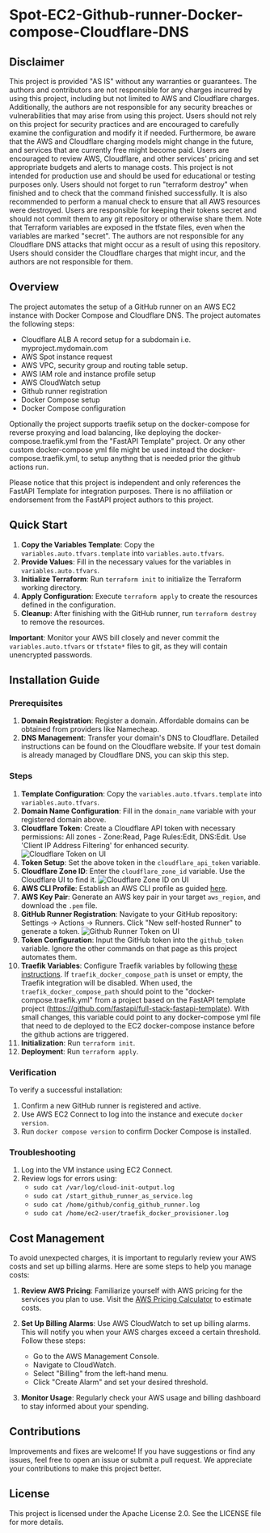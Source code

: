 # Spot-EC2-Github-runner-Docker-compose-Cloudflare-DNS

## Disclaimer

This project is provided "AS IS" without any warranties or guarantees. 
The authors and contributors are not responsible for any charges incurred by using this project, including but not limited to AWS and Cloudflare charges. 
Additionally, the authors are not responsible for any security breaches or vulnerabilities that may arise from using this project. 
Users should not rely on this project for security practices and are encouraged to carefully examine the configuration and modify it if needed. 
Furthermore, be aware that the AWS and Cloudflare charging models might change in the future, and services that are currently free might become paid. 
Users are encouraged to review AWS, Cloudflare, and other services' pricing and set appropriate budgets and alerts to manage costs.
This project is not intended for production use and should be used for educational or testing purposes only.
Users should not forget to run "terraform destroy" when finished and to check that the command finished successfully. It is also recommended to perform a manual check to ensure that all AWS resources were destroyed.
Users are responsible for keeping their tokens secret and should not commit them to any git repository or otherwise share them. Note that Terraform variables are exposed in the tfstate files, even when the variables are marked "secret".
The authors are not responsible for any Cloudflare DNS attacks that might occur as a result of using this repository. Users should consider the Cloudflare charges that might incur, and the authors are not responsible for them.

## Overview

The project automates the setup of a GitHub runner on an AWS EC2 instance with Docker Compose and Cloudflare DNS. 
The project automates the following steps:
- Cloudflare ALB A record setup for a subdomain i.e. myproject.mydomain.com 
- AWS Spot instance request
- AWS VPC, security group and routing table setup.
- AWS IAM role and instance profile setup
- AWS CloudWatch setup
- Github runner registration
- Docker Compose setup
- Docker Compose configuration

Optionally the project supports traefik setup on the docker-compose for reverse proxying and load balancing, like deploying the docker-compose.traefik.yml from the "FastAPI Template" project.
Or any other custom docker-compose yml file might be used instead the docker-compose.traefik.yml, to setup anythng that is needed prior the github actions run. 

Please notice that this project is independent and only references the FastAPI Template for integration purposes.
There is no affiliation or endorsement from the FastAPI project authors to this project.



## Quick Start

1. **Copy the Variables Template**: Copy the `variables.auto.tfvars.template` into `variables.auto.tfvars`.
2. **Provide Values**: Fill in the necessary values for the variables in `variables.auto.tfvars`.
3. **Initialize Terraform**: Run `terraform init` to initialize the Terraform working directory.
4. **Apply Configuration**: Execute `terraform apply` to create the resources defined in the configuration.
5. **Cleanup**: After finishing with the GitHub runner, run `terraform destroy` to remove the resources.

**Important**: Monitor your AWS bill closely and never commit the `variables.auto.tfvars` or `tfstate*` files to git, as they will contain unencrypted passwords.

## Installation Guide

### Prerequisites

1. **Domain Registration**: Register a domain. Affordable domains can be obtained from providers like Namecheap.
2. **DNS Management**: Transfer your domain's DNS to Cloudflare. Detailed instructions can be found on the Cloudflare website. If your test domain is already managed by Cloudflare DNS, you can skip this step.

### Steps

1. **Template Configuration**: Copy the `variables.auto.tfvars.template` into `variables.auto.tfvars`.
2. **Domain Name Configuration**: Fill in the `domain_name` variable with your registered domain above.
3. **Cloudflare Token**: Create a Cloudflare API token with necessary permissions: All zones - Zone:Read, Page Rules:Edit, DNS:Edit. Use 'Client IP Address Filtering' for enhanced security.
![Cloudflare Token on UI](img/cloudflare_token.png)
4. **Token Setup**: Set the above token in the `cloudflare_api_token` variable.
5. **Cloudflare Zone ID**: Enter the `cloudflare_zone_id` variable. Use the Cloudflare UI to find it.
![Cloudflare Zone ID on UI](img/cloudflare_zone_id.png)
6. **AWS CLI Profile**: Establish an AWS CLI profile as guided [here](https://awscli.amazonaws.com/v2/documentation/api/latest/reference/configure/index.html).
7. **AWS Key Pair**: Generate an AWS key pair in your target `aws_region`, and download the `.pem` file.
8. **GitHub Runner Registration**: Navigate to your GitHub repository: Settings -> Actions -> Runners. Click "New self-hosted Runner" to generate a token.
![Github Runner Token on UI](img/github_runner_token.png)
9. **Token Configuration**: Input the GitHub token into the `github_token` variable. Ignore the other commands on that page as this project automates them.
10. **Traefik Variables**: Configure Traefik variables by following [these instructions](https://github.com/tiangolo/full-stack-fastapi-postgresql/blob/master/deployment.md). If `traefik_docker_compose_path` is unset or empty, the Traefik integration will be disabled.
   When used, the `traefik_docker_compose_path` should point to the "docker-compose.traefik.yml" from a project based on the FastAPI template project (https://github.com/fastapi/full-stack-fastapi-template).
   With small changes, this variable could point to any docker-compose yml file that need to de deployed to the EC2 docker-compose instance before the github actions are triggered.
11. **Initialization**: Run `terraform init`.
12. **Deployment**: Run `terraform apply`.

### Verification

To verify a successful installation:

1. Confirm a new GitHub runner is registered and active.
2. Use AWS EC2 Connect to log into the instance and execute `docker version`.
3. Run `docker compose version` to confirm Docker Compose is installed.

### Troubleshooting

1. Log into the VM instance using EC2 Connect.
2. Review logs for errors using:
   - `sudo cat /var/log/cloud-init-output.log`
   - `sudo cat /start_github_runner_as_service.log`
   - `sudo cat /home/github/config_github_runner.log`
   - `sudo cat /home/ec2-user/traefik_docker_provisioner.log`

## Cost Management

To avoid unexpected charges, it is important to regularly review your AWS costs and set up billing alarms. Here are some steps to help you manage costs:

1. **Review AWS Pricing**: Familiarize yourself with AWS pricing for the services you plan to use. Visit the [AWS Pricing Calculator](https://calculator.aws.amazon.com/) to estimate costs.

2. **Set Up Billing Alarms**: Use AWS CloudWatch to set up billing alarms. This will notify you when your AWS charges exceed a certain threshold. Follow these steps:
   - Go to the AWS Management Console.
   - Navigate to CloudWatch.
   - Select "Billing" from the left-hand menu.
   - Click "Create Alarm" and set your desired threshold.

3. **Monitor Usage**: Regularly check your AWS usage and billing dashboard to stay informed about your spending.

## Contributions

Improvements and fixes are welcome! If you have suggestions or find any issues, feel free to open an issue or submit a pull request. We appreciate your contributions to make this project better.

## License

This project is licensed under the Apache License 2.0. See the LICENSE file for more details.
